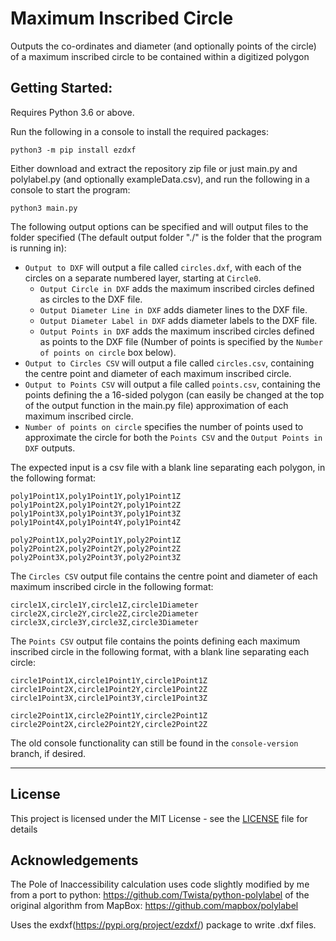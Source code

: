 # Maximum Inscribed Circle

Outputs the co-ordinates and diameter (and optionally points of the circle) of a maximum inscribed circle to be contained within a digitized polygon


## Getting Started:

Requires Python 3.6 or above.

Run the following in a console to install the required packages:
```
python3 -m pip install ezdxf
```

Either download and extract the repository zip file or just main.py and polylabel.py (and optionally exampleData.csv), and run the following in a console to start the program:
```
python3 main.py
```


The following output options can be specified and will output files to the folder specified (The default output folder "./" is the folder that the program is running in):
* `Output to DXF` will output a file called `circles.dxf`, with each of the circles on a separate numbered layer, starting at `Circle0`.
    * `Output Circle in DXF` adds the maximum inscribed circles defined as circles to the DXF file.
    * `Output Diameter Line in DXF` adds diameter lines to the DXF file.
    * `Output Diameter Label in DXF` adds diameter labels to the DXF file.
    * `Output Points in DXF` adds the maximum inscribed circles defined as points to the DXF file (Number of points is specified by the `Number of points on circle` box below).
* `Output to Circles CSV` will output a file called `circles.csv`, containing the centre point and diameter of each maximum inscribed circle.
* `Output to Points CSV` will output a file called `points.csv`, containing the points defining the a 16-sided polygon (can easily be changed at the top of the output function in the main.py file) approximation of each maximum inscribed circle.
* `Number of points on circle` specifies the number of points used to approximate the circle for both the `Points CSV` and the `Output Points in DXF` outputs.


The expected input is a csv file with a blank line separating each polygon, in the following format:
```
poly1Point1X,poly1Point1Y,poly1Point1Z
poly1Point2X,poly1Point2Y,poly1Point2Z
poly1Point3X,poly1Point3Y,poly1Point3Z
poly1Point4X,poly1Point4Y,poly1Point4Z

poly2Point1X,poly2Point1Y,poly2Point1Z
poly2Point2X,poly2Point2Y,poly2Point2Z
poly2Point3X,poly2Point3Y,poly2Point3Z
```

The `Circles CSV` output file contains the centre point and diameter of each maximum inscribed circle in the following format:
```
circle1X,circle1Y,circle1Z,circle1Diameter
circle2X,circle2Y,circle2Z,circle2Diameter
circle3X,circle3Y,circle3Z,circle3Diameter
```

The `Points CSV` output file contains the points defining each maximum inscribed circle in the following format, with a blank line separating each circle:
```
circle1Point1X,circle1Point1Y,circle1Point1Z
circle1Point2X,circle1Point2Y,circle1Point2Z
circle1Point3X,circle1Point3Y,circle1Point3Z

circle2Point1X,circle2Point1Y,circle2Point1Z
circle2Point2X,circle2Point2Y,circle2Point2Z
```


The old console functionality can still be found in the `console-version` branch, if desired.

---
## License

This project is licensed under the MIT License - see the [LICENSE](LICENSE) file for details

## Acknowledgements

The Pole of Inaccessibility calculation uses code slightly modified by me from a port to python: https://github.com/Twista/python-polylabel of the original algorithm from MapBox: https://github.com/mapbox/polylabel

Uses the exdxf(https://pypi.org/project/ezdxf/) package to write .dxf files.

